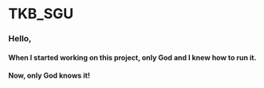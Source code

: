 # TKB_SGU
### Hello,
#### When I started working on this project, only God and I knew how to run it.
#### Now, only God knows it!
